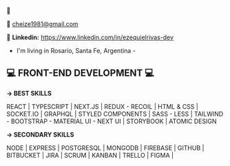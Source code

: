 :wave: 

:email: cheize1981@gmail.com

:link: **Linkedin:** https://www.linkedin.com/in/ezequielrivas-dev

- I'm living in Rosario, Santa Fe, Argentina -

## :computer: FRONT-END DEVELOPMENT :computer:

**-> BEST SKILLS**

REACT | TYPESCRIPT | NEXT.JS | REDUX - RECOIL |
HTML & CSS |
SOCKET.IO | GRAPHQL |
STYLED COMPONENTS | SASS - LESS | TAILWIND - BOOTSTRAP - MATERIAL UI - NEXT UI |
STORYBOOK | ATOMIC DESIGN 


**-> SECONDARY SKILLS**

NODE | EXPRESS | POSTGRESQL | MONGODB | FIREBASE |
GITHUB | BITBUCKET | JIRA | SCRUM | KANBAN | TRELLO | FIGMA |
 
